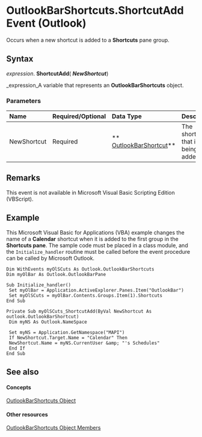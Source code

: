 
# OutlookBarShortcuts.ShortcutAdd Event (Outlook)

Occurs when a new shortcut is added to a  **Shortcuts** pane group.


## Syntax

 _expression_. **ShortcutAdd**( **_NewShortcut_**)

 _expression_A variable that represents an  **OutlookBarShortcuts** object.


### Parameters



|**Name**|**Required/Optional**|**Data Type**|**Description**|
|:-----|:-----|:-----|:-----|
|NewShortcut|Required| ** [OutlookBarShortcut](fae05770-1b06-1ddd-e2db-8428e64bd1e2.md)**|The shortcut that is being added.|

## Remarks

This event is not available in Microsoft Visual Basic Scripting Edition (VBScript).


## Example

This Microsoft Visual Basic for Applications (VBA) example changes the name of a  **Calendar** shortcut when it is added to the first group in the **Shortcuts pane**. The sample code must be placed in a class module, and the  `Initialize_handler` routine must be called before the event procedure can be called by Microsoft Outlook.


```
Dim WithEvents myOlSCuts As Outlook.OutlookBarShortcuts 
Dim myOlBar As Outlook.OutlookBarPane 
 
Sub Initialize_handler() 
 Set myOlBar = Application.ActiveExplorer.Panes.Item("OutlookBar") 
 Set myOlSCuts = myOlBar.Contents.Groups.Item(1).Shortcuts 
End Sub 
 
Private Sub myOlSCuts_ShortcutAdd(ByVal NewShortcut As outlook.OutlookBarShortcut) 
 Dim myNS As Outlook.NameSpace 
 
 Set myNS = Application.GetNamespace("MAPI") 
 If NewShortcut.Target.Name = "Calendar" Then 
 NewShortcut.Name = myNS.CurrentUser &amp; "'s Schedules" 
 End If 
End Sub
```


## See also


#### Concepts


 [OutlookBarShortcuts Object](5ee9f085-d2fe-c949-9edc-ad073801ea77.md)
#### Other resources


 [OutlookBarShortcuts Object Members](1e21d953-b30b-35fa-d996-44c431a3b5c3.md)
